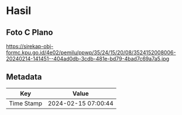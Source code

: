 # Hasil

## Foto C Plano

https://sirekap-obj-formc.kpu.go.id/4e02/pemilu/ppwp/35/24/15/20/08/3524152008006-20240214-141451--404ad0db-3cdb-481e-bd79-4bad7c69a7a5.jpg


## Metadata

| Key        | Value               |
| ---------- | ------------------- |
| Time Stamp | 2024-02-15 07:00:44 |



